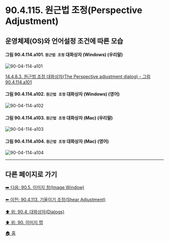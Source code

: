 # 90.4.115. 원근법 조정(Perspective Adjustment)
## 운영체제(OS)와 언어설정 조건에 따른 모습

<a id="90-04-114-a101"></a>

#### 그림 90.4.114.a101. `원근법 조정` 대화상자 (Windows) (우리말)
![90-04-114-a101](https://github.com/wonder13662/gimp/assets/15767104/9c62052c-4038-498f-9da3-46ba9bddc40b)

[14.4.8.3. 원근법 조정 대화상자(The Perspective adjustment dialog) - 그림 90.4.114.a101](./14-04-08-03-perspective_adjustment_dialog.md#90-04-114-a101)

<a id="90-04-114-a102"></a>

#### 그림 90.4.114.a102. `원근법 조정` 대화상자 (Windows) (영어)
![90-04-114-a102](https://github.com/wonder13662/gimp/assets/15767104/9f1c95b8-52a6-4b86-9c9d-7da82d85d579)

<a id="90-04-114-a103"></a>

#### 그림 90.4.114.a103. `원근법 조정` 대화상자 (Mac) (우리말)
![90-04-114-a103](https://github.com/wonder13662/gimp/assets/15767104/e9ccaf20-f4a1-42fe-a51a-1b0212fd410e)

<a id="90-04-114-a104"></a>

#### 그림 90.4.114.a104. `원근법 조정` 대화상자 (Mac) (영어)
![90-04-114-a104](https://github.com/wonder13662/gimp/assets/15767104/f48e0f2f-a253-4365-9064-637968a8335d)

***

## 다른 페이지로 가기

[➡️ 다음: 90.5. 이미지 창(Image Window)](./90-05-00-image_window.md)

[⬅️ 이전: 90.4.113. 기울이기 조정(Shear Adjustment)](./90-04-113-shear_adjustment.md)

[⬆️ 위: 90.4. 대화상자(Dialogs)](./90-04-00-dialogs.md)

[⬆️ 위: 90. 이미지 맵](./90-00-image-map.md)

[🏠 홈](./00-home.md)
